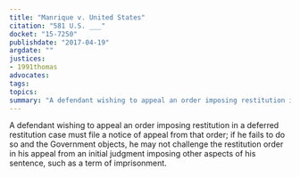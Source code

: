 ```yaml
---
title: "Manrique v. United States"
citation: "581 U.S. ___"
docket: "15-7250"
publishdate: "2017-04-19"
argdate: ""
justices:
- 1991thomas
advocates:
tags:
topics:
summary: "A defendant wishing to appeal an order imposing restitution in a deferred restitution case must file a notice of appeal from that order; if he fails to do so and the Government objects, he may not challenge the restitution order in his appeal from an initial judgment imposing other aspects of his sentence, such as a term of imprisonment."
---
```

A defendant wishing to appeal an order imposing restitution in a deferred restitution case must file a notice of appeal from that order; if he fails to do so and the Government objects, he may not challenge the restitution order in his appeal from an initial judgment imposing other aspects of his sentence, such as a term of imprisonment.

